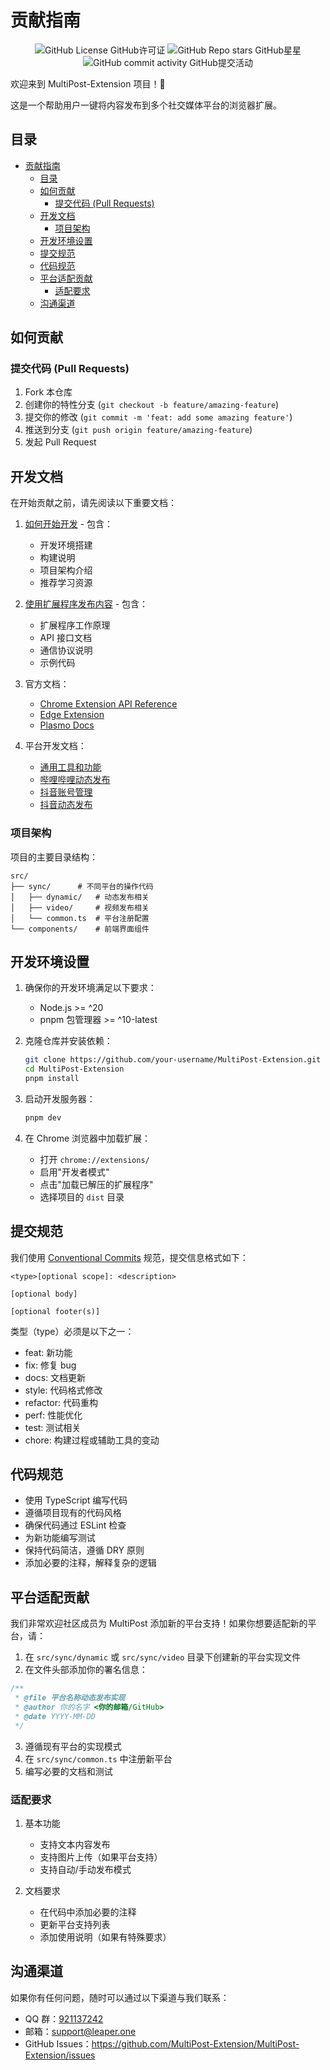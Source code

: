 # 贡献指南

<div align="center">

![GitHub License GitHub许可证](https://img.shields.io/github/license/leaper-one/MultiPost-Extension) ![GitHub Repo stars GitHub星星](https://img.shields.io/github/stars/leaper-one/MultiPost-Extension) ![GitHub commit activity GitHub提交活动](https://img.shields.io/github/commit-activity/m/leaper-one/MultiPost-Extension)

</div>

欢迎来到 MultiPost-Extension 项目！👋

这是一个帮助用户一键将内容发布到多个社交媒体平台的浏览器扩展。

## 目录

- [贡献指南](#贡献指南)
  - [目录](#目录)
  - [如何贡献](#如何贡献)
    - [提交代码 (Pull Requests)](#提交代码-pull-requests)
  - [开发文档](#开发文档)
    - [项目架构](#项目架构)
  - [开发环境设置](#开发环境设置)
  - [提交规范](#提交规范)
  - [代码规范](#代码规范)
  - [平台适配贡献](#平台适配贡献)
    - [适配要求](#适配要求)
  - [沟通渠道](#沟通渠道)

## 如何贡献

### 提交代码 (Pull Requests)

1. Fork 本仓库
2. 创建你的特性分支 (`git checkout -b feature/amazing-feature`)
3. 提交你的修改 (`git commit -m 'feat: add some amazing feature'`)
4. 推送到分支 (`git push origin feature/amazing-feature`)
5. 发起 Pull Request

## 开发文档

在开始贡献之前，请先阅读以下重要文档：

1. [如何开始开发](docs/1-how-to-start-devlopment.md) - 包含：
   - 开发环境搭建
   - 构建说明
   - 项目架构介绍
   - 推荐学习资源

2. [使用扩展程序发布内容](docs/2-use-extension-to-publish.md) - 包含：
   - 扩展程序工作原理
   - API 接口文档
   - 通信协议说明
   - 示例代码

3. 官方文档：
   - [Chrome Extension API Reference](https://developer.chrome.com/docs/extensions/reference/api)
   - [Edge Extension](https://learn.microsoft.com/en-us/microsoft-edge/extensions-chromium/)
   - [Plasmo Docs](https://docs.plasmo.com/)

4. 平台开发文档：
   - [通用工具和功能](docs/development/common.md)
   - [哔哩哔哩动态发布](docs/development/bilibili-dynamic.md)
   - [抖音账号管理](docs/development/douyin-account.md)
   - [抖音动态发布](docs/development/douyin-dynamic.md)

### 项目架构

项目的主要目录结构：

```
src/
├── sync/      # 不同平台的操作代码
│   ├── dynamic/   # 动态发布相关
│   ├── video/     # 视频发布相关
│   └── common.ts  # 平台注册配置
└── components/    # 前端界面组件
```

## 开发环境设置

1. 确保你的开发环境满足以下要求：
   - Node.js >= ^20
   - pnpm 包管理器 >= ^10-latest

2. 克隆仓库并安装依赖：
   ```bash
   git clone https://github.com/your-username/MultiPost-Extension.git
   cd MultiPost-Extension
   pnpm install
   ```

3. 启动开发服务器：
   ```bash
   pnpm dev
   ```

4. 在 Chrome 浏览器中加载扩展：
   - 打开 `chrome://extensions/`
   - 启用"开发者模式"
   - 点击"加载已解压的扩展程序"
   - 选择项目的 `dist` 目录

## 提交规范

我们使用 [Conventional Commits](https://www.conventionalcommits.org/) 规范，提交信息格式如下：

```
<type>[optional scope]: <description>

[optional body]

[optional footer(s)]
```

类型（type）必须是以下之一：
- feat: 新功能
- fix: 修复 bug
- docs: 文档更新
- style: 代码格式修改
- refactor: 代码重构
- perf: 性能优化
- test: 测试相关
- chore: 构建过程或辅助工具的变动

## 代码规范

- 使用 TypeScript 编写代码
- 遵循项目现有的代码风格
- 确保代码通过 ESLint 检查
- 为新功能编写测试
- 保持代码简洁，遵循 DRY 原则
- 添加必要的注释，解释复杂的逻辑

## 平台适配贡献

我们非常欢迎社区成员为 MultiPost 添加新的平台支持！如果你想要适配新的平台，请：

1. 在 `src/sync/dynamic` 或 `src/sync/video` 目录下创建新的平台实现文件
2. 在文件头部添加你的署名信息：
```typescript
/**
 * @file 平台名称动态发布实现
 * @author 你的名字 <你的邮箱/GitHub>
 * @date YYYY-MM-DD
 */
```
3. 遵循现有平台的实现模式
4. 在 `src/sync/common.ts` 中注册新平台
5. 编写必要的文档和测试

### 适配要求

1. 基本功能
   - 支持文本内容发布
   - 支持图片上传（如果平台支持）
   - 支持自动/手动发布模式

2. 文档要求
   - 在代码中添加必要的注释
   - 更新平台支持列表
   - 添加使用说明（如果有特殊要求）

## 沟通渠道

如果你有任何问题，随时可以通过以下渠道与我们联系：

- QQ 群：[921137242](http://qm.qq.com/cgi-bin/qm/qr?_wv=1027&k=c5BjhD8JxNAuwjKh6qvCoROU301PppYU&authKey=NfKianfDwngrwJyVQbefIQET9vUQs46xb0PfOYUm6KzdeCjPd5YbvlRoO8trJUUZ&noverify=0&group_code=921137242)
- 邮箱：support@leaper.one
- GitHub Issues：https://github.com/MultiPost-Extension/MultiPost-Extension/issues 
